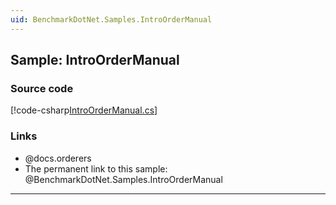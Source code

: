 ```yaml
---
uid: BenchmarkDotNet.Samples.IntroOrderManual
---
```


## Sample: IntroOrderManual

### Source code

[!code-csharp[IntroOrderManual.cs](../../../samples/BenchmarkDotNet.Samples/IntroOrderManual.cs)]

### Links

* @docs.orderers
* The permanent link to this sample: @BenchmarkDotNet.Samples.IntroOrderManual

---